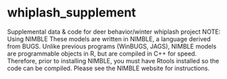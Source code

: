 # whiplash_supplement
Supplemental data &amp; code for deer behavior/winter whiplash project
NOTE: Using NIMBLE
These models are written in NIMBLE, a language derived from BUGS. Unlike previous programs (WinBUGS, JAGS), NIMBLE models are programmable objects in R, but are compiled in C++ for speed. Therefore, prior to installing NIMBLE, you must have Rtools installed so the code can be compiled. Please see the NIMBLE website for instructions.

